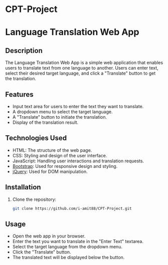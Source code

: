 # CPT-Project

# Language Translation Web App

## Description

The Language Translation Web App is a simple web application that enables users to translate text from one language to another. Users can enter text, select their desired target language, and click a "Translate" button to get the translation.

## Features

- Input text area for users to enter the text they want to translate.
- A dropdown menu to select the target language.
- A "Translate" button to initiate the translation.
- Display of the translation result.

## Technologies Used

- HTML: The structure of the web page.
- CSS: Styling and design of the user interface.
- JavaScript: Handling user interactions and translation requests.
- [Bootstrap](https://getbootstrap.com/): Used for responsive design and styling.
- [jQuery](https://jquery.com/): Used for DOM manipulation.

## Installation

1. Clone the repository:

   ```bash
   git clone https://github.com/i-amit88/CPT-Project.git

## Usage
- Open the web app in your browser.
- Enter the text you want to translate in the "Enter Text" textarea.
- Select the target language from the dropdown menu.
- Click the "Translate" button.
- The translated text will be displayed below the button.
